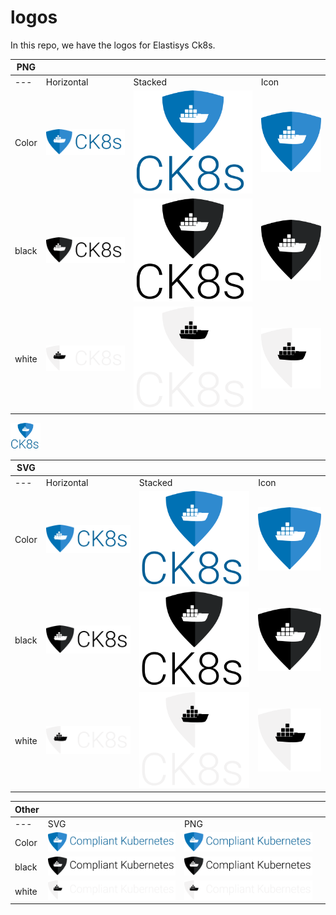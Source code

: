 # logos
In this repo, we have the logos for Elastisys Ck8s. 

PNG | | | | 
------ |------ |------ |------ | 
---|Horizontal | Stacked | Icon
Color  |![](https://github.com/elastisys/logos/blob/main/png/blue/logo%20blue%20text%201x.png?raw=true)|![](https://github.com/elastisys/logos/blob/main/png/blue/Blue%20logo%202x%20(1).png?raw=true)| ![](https://github.com/elastisys/logos/blob/main/png/blue/logo%20blue%201x.png?raw=true)| 
black  |![](https://github.com/elastisys/logos/blob/main/png/black/logo%20black%20text%201x.png?raw=true)|![](https://github.com/elastisys/logos/blob/main/png/black/Black%20logo%202x%20(1).png?raw=true)| ![](https://github.com/elastisys/logos/blob/main/png/black/logo%20black%201x%20(1).png?raw=true)
white  |![](https://github.com/elastisys/logos/blob/main/png/white/logo%20white%20text%201x.png?raw=true)|![](https://github.com/elastisys/logos/blob/main/png/white/White%20logo%202x%20(1).png?raw=true)|![](https://github.com/elastisys/logos/blob/main/png/white/logo%20white%201x%20(2).png?raw=true)

<img src="https://github.com/elastisys/logos/blob/main/png/blue/Blue%20logo%202x%20(1).png?raw=true" width="48">

SVG | | | | 
------ |------ |------ |------ |
---|Horizontal | Stacked | Icon
Color  |![](https://github.com/elastisys/logos/blob/main/svg/blue/logo%20blue%20text%201x.svg?raw=true)|![](https://github.com/elastisys/logos/blob/main/svg/blue/Blue%20logo%202x%20(4).svg)| ![](https://github.com/elastisys/logos/blob/main/svg/blue/Blue%20logo%201x.svg)| 
black  |![](https://github.com/elastisys/logos/blob/main/svg/black/Black%20logo%201x.svg)|![](https://github.com/elastisys/logos/blob/main/svg/black/Black%20logo%202x%20(4).svg)| ![](https://github.com/elastisys/logos/blob/main/svg/black/Black%20logo%201x%20(2).svg)
white  |![](https://github.com/elastisys/logos/blob/main/svg/white/White%20logo%201x.svg)|![](https://github.com/elastisys/logos/blob/main/svg/white/White%20logo%202x%20(4).svg)|![](https://github.com/elastisys/logos/blob/main/svg/white/White%20logo%201x%20(2).svg)

Other | | | | 
------ |------ |------ |------ |
---|SVG| PNG 
Color  |![](https://github.com/elastisys/logos/blob/main/svg/blue/Group%2074%20(1).svg)|![](https://github.com/elastisys/logos/blob/main/png/blue/Group%2074%20(1).png)
black  |![](https://github.com/elastisys/logos/blob/main/svg/black/Group%2077.svg)|![](https://github.com/elastisys/logos/blob/main/png/black/Group%2077.png)
white  |![](https://github.com/elastisys/logos/blob/main/svg/white/Group%2076.svg)|![](https://github.com/elastisys/logos/blob/main/png/white/Group%2076.png)




